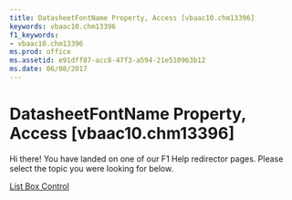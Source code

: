 ```yaml
---
title: DatasheetFontName Property, Access [vbaac10.chm13396]
keywords: vbaac10.chm13396
f1_keywords:
- vbaac10.chm13396
ms.prod: office
ms.assetid: e91dff87-acc8-47f3-a594-21e510963b12
ms.date: 06/08/2017
---
```



# DatasheetFontName Property, Access [vbaac10.chm13396]

Hi there! You have landed on one of our F1 Help redirector pages. Please select the topic you were looking for below.

[List Box Control](http://msdn.microsoft.com/library/279e2f07-9f6d-df03-812c-d232cdeb6fd7%28Office.15%29.aspx)

